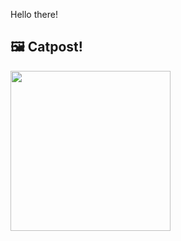 Hello there!



## 🖼️ Catpost!

<sub>
    <img src="https://cdn2.thecatapi.com/images/ZfkswZtCc.png" height="256">
</sub>

